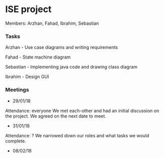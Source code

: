 # ISE project

Members: Arzhan, Fahad, Ibrahim, Sebastian

### Tasks

Arzhan - Use case diagrams and writing requirements

Fahad - State machine diagram

Sebastian - Implementing java code and drawing class diagram

Ibrahim - Design GUI

### Meetings

*   29/01/18

Attendance: everyone
We met each-other and had an initial discussion on the project. We agreed on the next date to meet.

*   31/01/18

Attendance: ?
We narrowed down our roles and what tasks we would complete.

*   08/02/18
